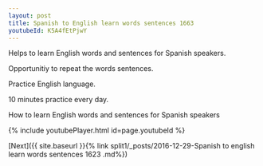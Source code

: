 ```yaml
---
layout: post
title: Spanish to English learn words sentences 1663 
youtubeId: K5A4fEtPjwY
---
```

 
 
Helps to learn English words and sentences for Spanish speakers.

Opportunitiy to repeat the words sentences. 

Practice English language. 
 
10 minutes practice every day. 
 
How to learn English words and sentences for Spanish speakers 
 
{% include youtubePlayer.html id=page.youtubeId %}
 
 
[Next]({{ site.baseurl }}{% link  split1/_posts/2016-12-29-Spanish to english learn words sentences 1623 .md%})
 
